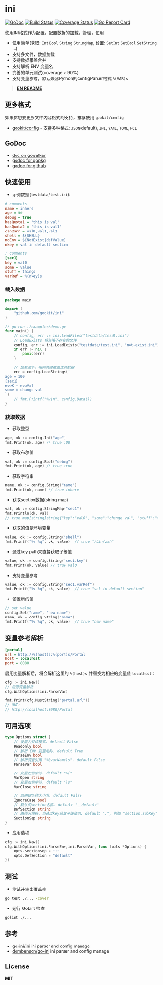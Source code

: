 # ini

[![GoDoc](https://godoc.org/github.com/gookit/ini?status.svg)](https://godoc.org/github.com/gookit/ini)
[![Build Status](https://travis-ci.org/gookit/ini.svg?branch=master)](https://travis-ci.org/gookit/ini)
[![Coverage Status](https://coveralls.io/repos/github/gookit/ini/badge.svg?branch=master)](https://coveralls.io/github/gookit/ini?branch=master)
[![Go Report Card](https://goreportcard.com/badge/github.com/gookit/ini)](https://goreportcard.com/report/github.com/gookit/ini)

使用INI格式作为配置，配置数据的加载，管理，使用

- 使用简单(获取: `Int` `Bool` `String` `StringMap`, 设置: `SetInt` `SetBool` `SetString` ...)
- 支持多文件，数据加载
- 支持数据覆盖合并
- 支持解析 ENV 变量名
- 完善的单元测试(coverage > 90%)
- 支持变量参考，默认兼容Python的configParser格式 `%(VAR)s`

> **[EN README](README.md)**

## 更多格式

如果你想要更多文件内容格式的支持，推荐使用 `gookit/config`

- [gookit/config](https://github/gookit/config) - 支持多种格式: `JSON`(default), `INI`, `YAML`, `TOML`, `HCL`

## GoDoc

- [doc on gowalker](https://gowalker.org/github.com/gookit/ini)
- [godoc for gopkg](https://godoc.org/gopkg.in/gookit/ini.v1)
- [godoc for github](https://godoc.org/github.com/gookit/ini)

## 快速使用

- 示例数据(`testdata/test.ini`):

```ini
# comments
name = inhere
age = 50
debug = true
hasQuota1 = 'this is val'
hasQuota2 = "this is val1"
can2arr = val0,val1,val2
shell = ${SHELL}
noEnv = ${NotExist|defValue}
nkey = val in default section

; comments
[sec1]
key = val0
some = value
stuff = things
varRef = %(nkey)s
```

### 载入数据

```go
package main

import (
	"github.com/gookit/ini"
)

// go run ./examples/demo.go
func main() {
	// config, err := ini.LoadFiles("testdata/tesdt.ini")
	// LoadExists 将忽略不存在的文件
	config, err := ini.LoadExists("testdata/test.ini", "not-exist.ini")
	if err != nil {
		panic(err)
	}
	
	// 加载更多，相同的键覆盖之前数据
	err = config.LoadStrings(`
age = 100
[sec1]
newK = newVal
some = change val
`)
	// fmt.Printf("%v\n", config.Data())
}
```

### 获取数据

- 获取整型

```go
age, ok := config.Int("age")
fmt.Print(ok, age) // true 100
```

- 获取布尔值

```go
val, ok := config.Bool("debug")
fmt.Print(ok, age) // true true
```

- 获取字符串

```go
name, ok := config.String("name")
fmt.Print(ok, name) // true inhere
```

- 获取section数据(string map)

```go
val, ok := config.StringMap("sec1")
fmt.Println(ok, val) 
// true map[string]string{"key":"val0", "some":"change val", "stuff":"things", "newK":"newVal"}
```

- 获取的值是环境变量

```go
value, ok := config.String("shell")
fmt.Printf("%v %q", ok, value)  // true "/bin/zsh"
```

- 通过key path来直接获取子级值

```go
value, ok := config.String("sec1.key")
fmt.Print(ok, value) // true val0
```

- 支持变量参考

```go
value, ok := config.String("sec1.varRef")
fmt.Printf("%v %q", ok, value)  // true "val in default section"
```

- 设置新的值

```go
// set value
config.Set("name", "new name")
name, ok = config.String("name")
fmt.Printf("%v %q", ok, value)  // true "new name"
```

## 变量参考解析

```ini
[portal] 
url = http://%(host)s:%(port)s/Portal
host = localhost 
port = 8080
```

启用变量解析后，将会解析这里的 `%(host)s` 并替换为相应的变量值 `localhost`：

```go
cfg := ini.New()
// 启用变量解析
cfg.WithOptions(ini.ParseVar)

fmt.Print(cfg.MustString("portal.url"))
// OUT: 
// http://localhost:8080/Portal 
```

## 可用选项

```go
type Options struct {
	// 设置为只读模式. default False
	Readonly bool
	// 解析 ENV 变量名称. default True
	ParseEnv bool
	// 解析变量引用 "%(varName)s". default False
	ParseVar bool

	// 变量左侧字符. default "%("
	VarOpen string
	// 变量右侧字符. default ")s"
	VarClose string

	// 忽略键名称大小写. default False
	IgnoreCase bool
	// 默认的section名称. default "__default"
	DefSection string
	// 路径分隔符，当通过key获取子级值时. default ".", 例如 "section.subKey"
	SectionSep string
}
```

- 应用选项

```go
cfg := ini.New()
cfg.WithOptions(ini.ParseEnv,ini.ParseVar, func (opts *Options) {
	opts.SectionSep = ":"
	opts.DefSection = "default"
})
```

## 测试

- 测试并输出覆盖率

```bash
go test ./... -cover
```

- 运行 GoLint 检查

```bash
golint ./... 
```

## 参考 

- [go-ini/ini](https://github.com/go-ini/ini) ini parser and config manage
- [dombenson/go-ini](https://github.com/dombenson/go-ini) ini parser and config manage

## License

**MIT**
